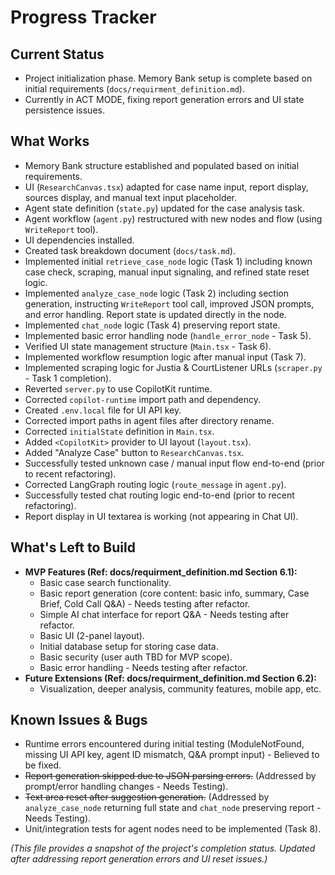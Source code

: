 # Progress Tracker

## Current Status

*   Project initialization phase. Memory Bank setup is complete based on initial requirements (`docs/requirment_definition.md`).
*   Currently in ACT MODE, fixing report generation errors and UI state persistence issues.

## What Works

*   Memory Bank structure established and populated based on initial requirements.
*   UI (`ResearchCanvas.tsx`) adapted for case name input, report display, sources display, and manual text input placeholder.
*   Agent state definition (`state.py`) updated for the case analysis task.
*   Agent workflow (`agent.py`) restructured with new nodes and flow (using `WriteReport` tool).
*   UI dependencies installed.
*   Created task breakdown document (`docs/task.md`).
*   Implemented initial `retrieve_case_node` logic (Task 1) including known case check, scraping, manual input signaling, and refined state reset logic.
*   Implemented `analyze_case_node` logic (Task 2) including section generation, instructing `WriteReport` tool call, improved JSON prompts, and error handling. Report state is updated directly in the node.
*   Implemented `chat_node` logic (Task 4) preserving report state.
*   Implemented basic error handling node (`handle_error_node` - Task 5).
*   Verified UI state management structure (`Main.tsx` - Task 6).
*   Implemented workflow resumption logic after manual input (Task 7).
*   Implemented scraping logic for Justia & CourtListener URLs (`scraper.py` - Task 1 completion).
*   Reverted `server.py` to use CopilotKit runtime.
*   Corrected `copilot-runtime` import path and dependency.
*   Created `.env.local` file for UI API key.
*   Corrected import paths in agent files after directory rename.
*   Corrected `initialState` definition in `Main.tsx`.
*   Added `<CopilotKit>` provider to UI layout (`layout.tsx`).
*   Added "Analyze Case" button to `ResearchCanvas.tsx`.
*   Successfully tested unknown case / manual input flow end-to-end (prior to recent refactoring).
*   Corrected LangGraph routing logic (`route_message` in `agent.py`).
*   Successfully tested chat routing logic end-to-end (prior to recent refactoring).
*   Report display in UI textarea is working (not appearing in Chat UI).

## What's Left to Build

*   **MVP Features (Ref: docs/requirment_definition.md Section 6.1):**
    *   Basic case search functionality.
    *   Basic report generation (core content: basic info, summary, Case Brief, Cold Call Q&A) - Needs testing after refactor.
    *   Simple AI chat interface for report Q&A - Needs testing after refactor.
    *   Basic UI (2-panel layout).
    *   Initial database setup for storing case data.
    *   Basic security (user auth TBD for MVP scope).
    *   Basic error handling - Needs testing after refactor.
*   **Future Extensions (Ref: docs/requirment_definition.md Section 6.2):**
    *   Visualization, deeper analysis, community features, mobile app, etc.

## Known Issues & Bugs

*   Runtime errors encountered during initial testing (ModuleNotFound, missing UI API key, agent ID mismatch, Q&A prompt input) - Believed to be fixed.
*   ~~Report generation skipped due to JSON parsing errors.~~ (Addressed by prompt/error handling changes - Needs Testing).
*   ~~Text area reset after suggestion generation.~~ (Addressed by `analyze_case_node` returning full state and `chat_node` preserving report - Needs Testing).
*   Unit/integration tests for agent nodes need to be implemented (Task 8).

*(This file provides a snapshot of the project's completion status. Updated after addressing report generation errors and UI reset issues.)*
